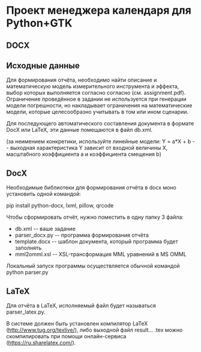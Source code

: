 # Проект менеджера календаря для Python+GTK

## DOCX

## Исходные данные

Для формирования отчёта, необходимо найти описание и математическую модель измерительного инструмента и эффекта, выбор которых выполняется согласно согласно (см. assignment.pdf). Ограничение проведённое в задании не используется при генерации модели погрешности, но накладывает ограничения на математические модели, которые целесообразно учитывать в том или ином сценарии.

Для последующего автоматического составления документа в формате DocX или LaTeX, эти данные помещаются в файл db.xml.

(за неимением конкретики, используйте линейные модели: Y = a*X + b -- выходная характеристика Y зависит от входной величины X, масштабного коэффициента a и коэффициента смещения b)

## DocX

Необходимые библиотеки для формирования отчёта в docx моно установить одной командой:

pip install python-docx, lxml, pillow, qrcode

Чтобы сформировать отчёт, нужно поместить в одну папку 3 файла:

* db.xml -- ваше задание
* parser_docx.py -- программа формирования отчёта
* template.docx -- шаблон документа, который программа будет заполнять
* mml2omml.xsl -- XSL-трансформация MML уравнений в MS OMML

Локальный запуск программы осуществляется обычной командой python parser.py

## LaTeX

Для отчёта в LaTeX, исполняемый файл будет называться parser_latex.py.

В системе должен быть установлен компилятор LaTeX (http://www.tug.org/texlive/), либо выходной файл result... .tex можно скомпилировать при помощи онлайн-сервиса (https://ru.sharelatex.com/).

